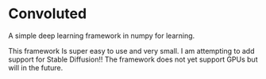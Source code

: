 # Convoluted
 A simple deep learning framework in numpy for learning.

 This framework Is super easy to use and very small. I am attempting to add support for Stable Diffusion!!
 The framework does not yet support GPUs but will in the future.
 
